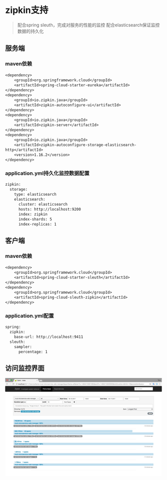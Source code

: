 # zipkin支持
> 配合spring sleuth，完成对服务的性能的监控
> 配合elasticsearch保证监控数据的持久化

## 服务端

### maven依赖

    <dependency>
        <groupId>org.springframework.cloud</groupId>
        <artifactId>spring-cloud-starter-eureka</artifactId>
    </dependency>
    <dependency>
        <groupId>io.zipkin.java</groupId>
        <artifactId>zipkin-autoconfigure-ui</artifactId>
    </dependency>
    <dependency>
        <groupId>io.zipkin.java</groupId>
        <artifactId>zipkin-server</artifactId>
    </dependency>
    <dependency>
        <groupId>io.zipkin.java</groupId>
        <artifactId>zipkin-autoconfigure-storage-elasticsearch-http</artifactId>
        <version>1.16.2</version>
    </dependency>
    
### application.yml持久化监控数据配置

    zipkin:
      storage:
        type: elasticsearch
        elasticsearch:
          cluster: elasticsearch
          hosts: http://localhost:9200
          index: zipkin
          index-shards: 5
          index-replicas: 1
          
## 客户端

### maven依赖

    <dependency>
        <groupId>org.springframework.cloud</groupId>
        <artifactId>spring-cloud-starter-sleuth</artifactId>
    </dependency>
    <dependency>
        <groupId>org.springframework.cloud</groupId>
        <artifactId>spring-cloud-sleuth-zipkin</artifactId>
    </dependency>

### application.yml配置

    spring:
      zipkin:
        base-url: http://localhost:9411
      sleuth:
        sampler:
          percentage: 1
          
## 访问监控界面

![](monitor-zipkin-ui.png)
    